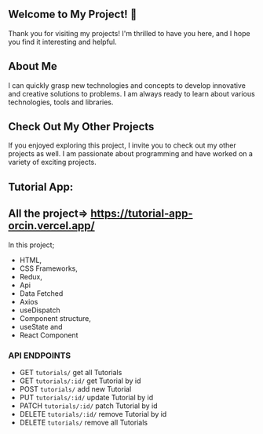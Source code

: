 ## Welcome to My Project! 👋

Thank you for visiting my projects! I'm thrilled to have you here, and I hope you find it interesting and helpful.

## About Me
I can quickly grasp new technologies and concepts to develop innovative and creative solutions to problems. I am always ready to learn about various technologies, tools and libraries.

## Check Out My Other Projects 
If you enjoyed exploring this project, I invite you to check out my other projects as well. I am passionate about programming and have worked on a variety of exciting projects.

##	Tutorial App: 
## All the project=> https://tutorial-app-orcin.vercel.app/
In this project; <br>
- HTML, <br>
- CSS Frameworks, <br>
- Redux,
- Api
- Data Fetched
- Axios
- useDispatch  <br>
- Component structure,  <br>
- useState and <br>
- React Component <br>

### API ENDPOINTS

- GET `tutorials/` get all Tutorials
- GET `tutorials/:id/` get Tutorial by id
- POST `tutorials/` add new Tutorial
- PUT `tutorials/:id/` update Tutorial by id
- PATCH `tutorials/:id/` patch Tutorial by id
- DELETE `tutorials/:id/` remove Tutorial by id
- DELETE `tutorials/` remove all Tutorials

